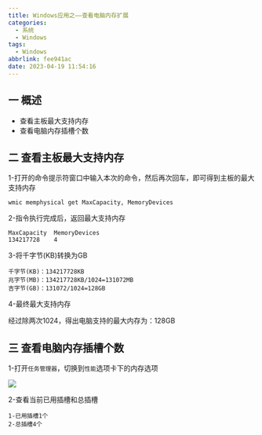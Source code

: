 ```yaml
---
title: Windows应用之——查看电脑内存扩展
categories:
  - 系统
  - Windows
tags:
  - Windows
abbrlink: fee941ac
date: 2023-04-19 11:54:16
---
```

## 一 概述

* 查看主板最大支持内存
* 查看电脑内存插槽个数

<!--more-->

## 二  查看主板最大支持内存

1-打开的命令提示符窗口中输入本次的命令，然后再次回车，即可得到主板的最大支持内存

```
wmic memphysical get MaxCapacity, MemoryDevices
```

2-指令执行完成后，返回最大支持内存

```
MaxCapacity  MemoryDevices
134217728    4
```

3-将千字节(KB)转换为GB

```
千字节(KB)：134217728KB
兆字节(MB)：134217728KB/1024=131072MB
吉字节(GB)：131072/1024=128GB
```

4-最终最大支持内存

经过除两次1024，得出电脑支持的最大内存为：128GB

## 三 查看电脑内存插槽个数

1-打开`任务管理器`，切换到`性能`选项卡下的内存选项

![][1]

2-查看当前已用插槽和总插槽

```
1-已用插槽1个
2-总插槽4个
```



[1]:https://raw.githubusercontent.com/PGzxc/CDN/master/blog-windows/windows-memory-solt-number.png